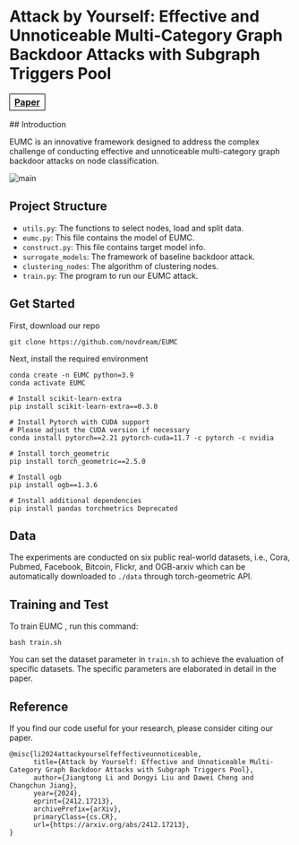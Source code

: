 # Attack by Yourself: Effective and Unnoticeable Multi-Category Graph Backdoor Attacks with Subgraph Triggers Pool


<table style="width:20%; border-collapse: collapse;">
  <tr>
    <th style="border: 1px solid black;text-align:center;"><a href="https://arxiv.org/abs/2412.17213">Paper</a></th>
  </tr>
</table>
## Introduction

EUMC is an innovative framework designed to address the complex challenge of conducting effective and unnoticeable multi-category graph backdoor attacks on node classification. 

![main](D:\desk\EUMC\images\main.png)




## Project Structure

*  `utils.py`: The functions to select nodes, load and split data.
*  `eumc.py`: This file contains the model of EUMC.
*  `construct.py`: This file contains target model info.
*  `surrogate_models`: The framework of baseline backdoor attack.
*  `clustering_nodes`: The algorithm of clustering nodes.
*  `train.py`: The program to run our EUMC attack.

## Get Started
First, download our repo
```
git clone https://github.com/novdream/EUMC
```
Next, install the required environment
```setup
conda create -n EUMC python=3.9
conda activate EUMC

# Install scikit-learn-extra
pip install scikit-learn-extra==0.3.0

# Install Pytorch with CUDA support
# Please adjust the CUDA version if necessary
conda install pytorch==2.21 pytorch-cuda=11.7 -c pytorch -c nvidia

# Install torch_geometric
pip install torch_geometric==2.5.0

# Install ogb
pip install ogb==1.3.6

# Install additional dependencies
pip install pandas torchmetrics Deprecated
```
## Data
The experiments are conducted on six public real-world datasets, i.e., Cora, Pubmed, Facebook, Bitcoin, Flickr, and OGB-arxiv which can be automatically downloaded to `./data` through torch-geometric API.

## Training and Test

To train EUMC , run this command:

```train
bash train.sh
```

You can set the dataset parameter in  `train.sh` to achieve the evaluation of specific datasets. The specific parameters are elaborated in detail in the paper.


## Reference
If you find our code useful for your research, please consider citing our paper.
```
@misc{li2024attackyourselfeffectiveunnoticeable,
      title={Attack by Yourself: Effective and Unnoticeable Multi-Category Graph Backdoor Attacks with Subgraph Triggers Pool}, 
      author={Jiangtong Li and Dongyi Liu and Dawei Cheng and Changchun Jiang},
      year={2024},
      eprint={2412.17213},
      archivePrefix={arXiv},
      primaryClass={cs.CR},
      url={https://arxiv.org/abs/2412.17213}, 
}
```